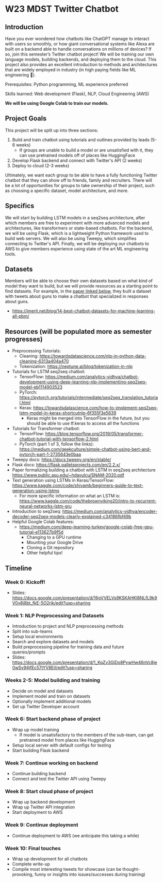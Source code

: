 # W23 MDST Twitter Chatbot

## Introduction
Have you ever wondered how chatbots like ChatGPT manage to interact with users so smoothly, or how giant conversational systems like Alexa are built on a backend able to handle conversations on millions of devices? If so, join this semester’s Twitter chatbot project! We will be training our own language models, building backends, and deploying them to the cloud. This project also provides an excellent introduction to methods and architectures that are widely employed in industry (in high paying fields like ML engineering 👀).

Prerequisites: Python programming, ML experience preferred

Skills learned: Web development (Flask), NLP, Cloud Engineering (AWS)

**We will be using Google Colab to train our models.**

## Project Goals
This project will be split up into three sections:
1. Build and train chatbot using tutorials and outlines provided by leads (5-6 weeks)
    - If groups are unable to build a model or are unsatisfied with it, they can use pretrained models off of places like HuggingFace
2. Develop Flask backend and connect with Twitter's API (2 weeks)
3. Deploy to cloud (2-3 weeks)

Ultimately, we want each group to be able to have a fully functioning Twitter chatbot that they can show off to friends, family and recruiters. There will be a lot of opportunities for groups to take ownership of their project, such as choosing a specific dataset, model architecture, and more. 

## Specifics
We will start by building LSTM models in a seq2seq architecture, after which members are free to experiment with more advanced models and architectures, like transformers or state-based chatbots. For the backend, we will be using Flask, which is a lightweight Python framework used to build web servers. We will also be using Tweepy, which simplifies connecting to Twitter's API. Finally, we will be deploying our chatbots to AWS to give members experience using state of the art ML engineering tools.

## Datasets
Members will be able to choose their own datasets based on what kind of model they want to build, but we will provide resources as a starting point to find datasets. For example, in the [paper linked below](https://www.public.asu.edu/~hdavulcu/SNAM-2020.pdf), they built a dataset with tweets about guns to make a chatbot that specialized in responses about guns. 
- https://imerit.net/blog/14-best-chatbot-datasets-for-machine-learning-all-pbm/ 

## Resources (will be populated more as semester progresses)
- Preprocessing Tutorials:
    - Cleaning: https://towardsdatascience.com/nlp-in-python-data-cleaning-6313a404a470
    - Tokenization: https://neptune.ai/blog/tokenization-in-nlp
- Tutorials for LSTM seq2seq chatbot:
    - TensorFlow: https://medium.com/analytics-vidhya/chatbot-development-using-deep-learning-nlp-implementing-seq2seq-model-eb1114903523
    - PyTorch: https://pytorch.org/tutorials/intermediate/seq2seq_translation_tutorial.html
    - Keras: https://towardsdatascience.com/how-to-implement-seq2seq-lstm-model-in-keras-shortcutnlp-6f355f3e5639
        - Keras might be merged into TensorFlow in the future, but you should be able to use tf.keras to access all the functions
- Tutorials for Transformer chatbot:
    - TensorFlow: https://blog.tensorflow.org/2019/05/transformer-chatbot-tutorial-with-tensorflow-2.html
    - PyTorch (part 1 of 3, follow the links): https://medium.com/geekculture/simple-chatbot-using-bert-and-pytorch-part-1-2735643e0baa
- Tweepy docs: https://docs.tweepy.org/en/stable/
- Flask docs: https://flask.palletsprojects.com/en/2.2.x/
- Paper formalizing building a chatbot with LSTM in seq2seq architecture https://www.public.asu.edu/~hdavulcu/SNAM-2020.pdf
- Text generation using LSTMs in Keras/TensorFlow: https://www.kaggle.com/code/shivamb/beginners-guide-to-text-generation-using-lstms
    - For more specific information on what an LSTM is: https://www.kaggle.com/code/thebrownviking20/intro-to-recurrent-neural-networks-lstm-gru
- Introduction to seq2seq: https://medium.com/analytics-vidhya/encoder-decoder-seq2seq-models-clearly-explained-c34186fbf49b
- Helpful Google Colab features:
    - https://medium.com/deep-learning-turkey/google-colab-free-gpu-tutorial-e113627b9f5d
        - Changing to a GPU runtime
        - Mounting your Google Drive
        - Cloning a Git repository
        - Other helpful tips!

## Timeline
### Week 0: Kickoff!
- Slides: https://docs.google.com/presentation/d/16gVVELVs9KSKAHKl8NLfL9k9V0v8j8bt_fkE-5O2rik/edit?usp=sharing

### Week 1: NLP Preprocessing and Datasets
- Introduction to project and NLP preprocessing methods
- Split into sub-teams
- Setup local environments
- Search and explore datasets and models
- Build preprocessing pipeline for training data and future queries/prompts
- Slides: https://docs.google.com/presentation/d/1_KqZv3GjDo8PywHw46nVc8je0wSy94jfEc57tYV8EiI/edit?usp=sharing

### Weeks 2-5: Model building and training
- Decide on model and datasets
- Implement model and train on datasets
- Optionally implement additional models
- Set up Twitter Developer account

### Week 6: Start backend phase of project
- Wrap up model training
  - If model is unsatisfactory to the members of the sub-team, can get pretrained model from places like HuggingFace
- Setup local server with default configs for testing
- Start building Flask backend

### Week 7: Continue working on backend
- Continue building backend
- Connect and test the Twitter API using Tweepy

### Week 8: Start cloud phase of project
- Wrap up backend development
- Wrap up Twitter API integration
- Start deployment to AWS

### Week 9: Continue deployment
- Continue deployment to AWS (we anticipate this taking a while)

### Week 10: Final touches
- Wrap up development for all chatbots
- Complete write-up
- Compile most interesting tweets for showcase (can be thought-provoking, funny or insights into issues/successes during training)
